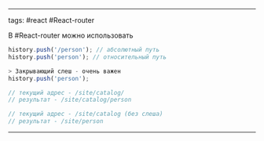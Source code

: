 ____

tags: #react #React-router 

В #React-router можно использовать 

~~~jsx
history.push('/person'); // абсолютный путь
history.push('person'); // относительный путь

> Закрывающий слеш - очень важен
history.push('person');

// текущий адрес - /site/catalog/
// результат - /site/catalog/person

// текущий адрес - /site/catalog (без слеша)
// результат - /site/person
~~~



_____

